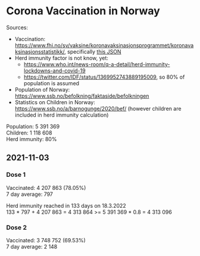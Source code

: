 # Corona Vaccination in Norway

Sources:

- Vaccination: <https://www.fhi.no/sv/vaksine/koronavaksinasjonsprogrammet/koronavaksinasjonsstatistikk/>, specifically [this JSON](https://www.fhi.no/api/chartdata/api/99119)
- Herd immunity factor is not know, yet:
  - <https://www.who.int/news-room/q-a-detail/herd-immunity-lockdowns-and-covid-19>
  - <https://twitter.com/IDF/status/1369952743889195009>, so 80% of population is assumed
- Population of Norway: <https://www.ssb.no/befolkning/faktaside/befolkningen>
- Statistics on Children in Norway: https://www.ssb.no/a/barnogunge/2020/bef/ (however children are included in herd immunity calculation)

Population: 5 391 369  
Children: 1 118 608  
Herd immunity: 80%  

## 2021-11-03

### Dose 1

Vaccinated: 4 207 863 (78.05%)  
7 day average: 797

Herd immunity reached in 133 days on 18.3.2022  
133 * 797 + 4 207 863 = 4 313 864 >= 5 391 369 * 0.8 = 4 313 096

### Dose 2

Vaccinated: 3 748 752 (69.53%)  
7 day average: 2 148

